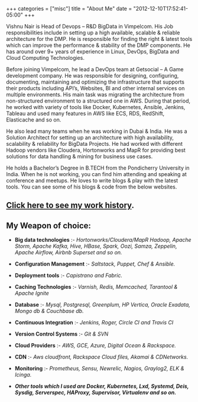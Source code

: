 +++
categories = ["misc"]
title = "About Me"
date = "2012-12-10T17:52:41-05:00" 
+++

Vishnu Nair is Head of Devops – R&D BigData in Vimpelcom. His Job responsibilities include in setting up a high available, scalable & reliable architecture for the DMP. He is responsible for finding the right & latest tools which can improve the performance & stability of the DMP components. He has around over 9+ years of experience in Linux, DevOps, BigData and Cloud Computing Technologies.

Before joining Vimpelcom, he lead a DevOps team at Getsocial – A Game development company. He was responsible for designing, configuring, documenting, maintaining and optimizing the infrastructure that supports their products including API’s, Websites, BI and other internal services on multiple environments. His main task was migrating the architecture from non-structured environment to a structured one in AWS. During that period, he worked with variety of tools like Docker, Kubernetes, Ansible, Jenkins, Tableau and used many features in AWS like ECS, RDS, RedShift, Elasticache and so on.

He also lead many teams when he was working in Dubai & India. He was a Solution Architect for setting up an architecture with high availability, scalability & reliability for BigData Projects. He had worked with different Hadoop vendors like Cloudera, Hortonworks and MapR for providing best solutions for data handling & mining for business use cases.

He holds a Bachelor’s Degree in B.TECH from the Pondicherry University in India. When he is not working, you can find him attending and speaking at conference and meetups. He loves to write blogs & play with the latest tools. You can see some of his blogs & code from the below websites.

## [Click here to see my work history](https://www.vishnudxb.me "My Work history").


## My Weapon of choice:

* **Big data technologies** :- *Hortonworks/Cloudera/MapR Hadoop, Apache Storm, Apache Kafka, Hive, HBase, Spark, Oozi, Samza, Zeppelin, Apache Airflow, Airbnb Superset and so on.*

* **Configuration Management** :-  *Saltstack, Puppet, Chef & Ansible.*

* **Deployment tools** :- *Capistrano and Fabric.*

* **Caching Technologies** :- *Varnish, Redis, Memcached, Tarantool & Apache Ignite*

* **Database** :- *Mysql, Postgresql, Greenplum, HP Vertica, Oracle Exadata, Mongo db & Couchbase db.*

* **Continuous Integration** :-  *Jenkins, Roger, Circle CI and Travis CI*

* **Version Control Systems** :-  *Git & SVN*

* **Cloud Providers** :- *AWS, GCE, Azure, Digital Ocean & Rackspace.*

* **CDN** :-  *Aws cloudfront, Rackspace Cloud files, Akamai & CDNetworks.*

* **Monitoring** :- *Prometheus, Sensu, Newrelic, Nagios, Graylog2, ELK & Icinga.*

* ***Other tools which I used are Docker, Kubernetes, Lxd, Systemd, Deis, Sysdig, Serverspec, HAProxy, Supervisor, Virtualenv and so on.***
